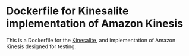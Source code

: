 # Dockerfile for Kinesalite implementation of Amazon Kinesis

This is a Dockerfile for the [Kinesalite](https://github.com/mhart/kinesalite),
and implementation of Amazon Kinesis designed for testing.
